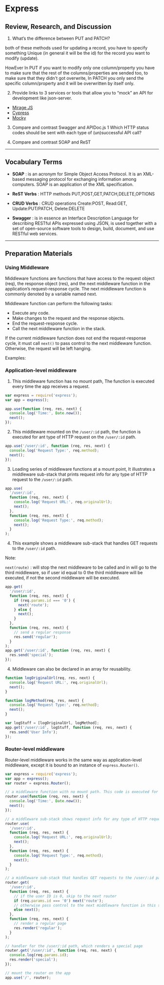 # Express

## Review, Research, and Discussion

1. What’s the difference between PUT and PATCH?

both of these methods used for updating a record, you have to specify something Unique (in general it will be the id) for the record you want to modify (update).

HowEver In PUT if you want to modify only one column/property you have to make sure that the rest of the columns/properties are sended too, to make sure that they didn't got overwrite, In PATCH you only send the specific column/property and it will be overwritten by itself only.

2. Provide links to 3 services or tools that allow you to “mock” an API for development like json-server.

- [Mirage JS](https://miragejs.com/)
- [Cypress](https://www.cypress.io/)
- [Mocky](https://designer.mocky.io/)

3. Compare and contrast Swagger and APIDoc.js 1 Which HTTP status codes should be sent with each type of (un)successful API call?

4. Compare and contrast SOAP and ReST

---

## Vocabulary Terms

- **SOAP** : is an acronym for Simple Object Access Protocol. It is an XML-based messaging protocol for exchanging information among computers. SOAP is an application of the XML specification.

- **ReST Verbs** : HTTP methods PUT,POST,GET,PATCH,DELETE,OPTIONS

- **CRUD Verbs** : CRUD operations Create:POST, Read:GET, Update:PUT/PATCH, Delete:DELETE

- **Swagger** : is in essence an Interface Description Language for describing RESTful APIs expressed using JSON, is used together with a set of open-source software tools to design, build, document, and use RESTful web services.

---

## Preparation Materials

### Using Middleware

Middleware functions are functions that have access to the request object (req), the response object (res), and the next middleware function in the application’s request-response cycle. The next middleware function is commonly denoted by a variable named next.

Middleware function can perform the following tasks:

- Execute any code.
- Make changes to the request and the response objects.
- End the request-response cycle.
- Call the next middleware function in the stack.

If the current middleware function does not end the request-response cycle, it must call `next()` to pass control to the next middleware function. Otherwise, the request will be left hanging.

Examples:

### **Application-level middleware**

1. This middleware function has no mount path, The function is executed every time the app receives a request.

```javascript
var express = require('express');
var app = express();

app.use(function (req, res, next) {
  console.log('Time:', Date.now());
  next();
});
```

2. This middleware mounted on the `/user/:id` path, the function is executed for ant type of HTTP request on the `/user/:id` path.

```javascript
app.use('/user/:id', function (req, res, next) {
  console.log('Request Type:', req.method);
  next();
});
```

3. Loading series of middleware functions at a mount point, It illustrates a middleware sub-stack that prints request info for any type of HTTP request to the `/user/:id` path.

```javascript
app.use(
  '/user/:id',
  function (req, res, next) {
    console.log('Request URL:', req.originalUrl);
    next();
  },
  function (req, res, next) {
    console.log('Request Type:', req.method);
    next();
  }
);
```

4. This example shows a middleware sub-stack that handles GET requests to the `/user/:id` path.

Note:

`next(route)` : will stop the next middleware to be called and in will go to the third middleware, so if user id equal to 0 the third middleware will be executed, if not the second middleware will be executed.

```javascript
app.get(
  '/user/:id',
  function (req, res, next) {
    if (req.params.id === '0') {
      next('route');
    } else {
      next();
    }
  },
  function (req, res, next) {
    // send a regular response
    res.send('regular');
  }
);
app.get('/user/:id', function (req, res, next) {
  res.send('special');
});
```

4. Middleware can also be declared in an array for reusability.

```javascript
function logOriginalUrl(req, res, next) {
  console.log('Request URL:', req.originalUrl);
  next();
}

function logMethod(req, res, next) {
  console.log('Request Type:', req.method);
  next();
}

var logStuff = [logOriginalUrl, logMethod];
app.get('/user/:id', logStuff, function (req, res, next) {
  res.send('User Info');
});
```

### **Router-level middleware**

Router-level middleware works in the same way as application-level middleware, except it is bound to an instance of `express.Router()`.

```javascript
var express = require('express');
var app = express();
var router = express.Router();

// a middleware function with no mount path. This code is executed for every request to the router
router.use(function (req, res, next) {
  console.log('Time:', Date.now());
  next();
});

// a middleware sub-stack shows request info for any type of HTTP request to the /user/:id path
router.use(
  '/user/:id',
  function (req, res, next) {
    console.log('Request URL:', req.originalUrl);
    next();
  },
  function (req, res, next) {
    console.log('Request Type:', req.method);
    next();
  }
);

// a middleware sub-stack that handles GET requests to the /user/:id path
router.get(
  '/user/:id',
  function (req, res, next) {
    // if the user ID is 0, skip to the next router
    if (req.params.id === '0') next('route');
    // otherwise pass control to the next middleware function in this stack
    else next();
  },
  function (req, res, next) {
    // render a regular page
    res.render('regular');
  }
);

// handler for the /user/:id path, which renders a special page
router.get('/user/:id', function (req, res, next) {
  console.log(req.params.id);
  res.render('special');
});

// mount the router on the app
app.use('/', router);
```
